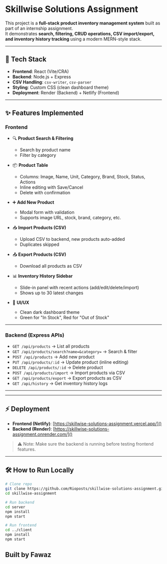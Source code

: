 # Skillwise Solutions Assignment

This project is a **full-stack product inventory management system** built as part of an internship assignment.  
It demonstrates **search, filtering, CRUD operations, CSV import/export, and inventory history tracking** using a modern MERN-style stack.

---

## 🚀 Tech Stack
- **Frontend**: React (Vite/CRA)  
- **Backend**: Node.js + Express  
- **CSV Handling**: `csv-writer`, `csv-parser`  
- **Styling**: Custom CSS (clean dashboard theme)  
- **Deployment**: Render (Backend) + Netlify (Frontend)  

---

## ✨ Features Implemented

### Frontend
- 🔍 **Product Search & Filtering**  
  - Search by product name  
  - Filter by category  

- 📦 **Product Table**  
  - Columns: Image, Name, Unit, Category, Brand, Stock, Status, Actions  
  - Inline editing with Save/Cancel  
  - Delete with confirmation  

- ➕ **Add New Product**  
  - Modal form with validation  
  - Supports image URL, stock, brand, category, etc.  

- 📥 **Import Products (CSV)**  
  - Upload CSV to backend, new products auto-added  
  - Duplicates skipped  

- 📤 **Export Products (CSV)**  
  - Download all products as CSV  

- 📊 **Inventory History Sidebar**  
  - Slide-in panel with recent actions (add/edit/delete/import)  
  - Shows up to 30 latest changes  

- 🎨 **UI/UX**  
  - Clean dark dashboard theme  
  - Green for "In Stock", Red for "Out of Stock"  

---

### Backend (Express APIs)
- `GET /api/products` → List all products  
- `GET /api/products/search?name=&category=` → Search & filter  
- `POST /api/products` → Add new product  
- `PUT /api/products/:id` → Update product (inline editing)  
- `DELETE /api/products/:id` → Delete product  
- `POST /api/products/import` → Import products via CSV  
- `GET /api/products/export` → Export products as CSV  
- `GET /api/history` → Get inventory history logs  

---


---

## ⚡ Deployment
- **Frontend (Netlify)**: [https://skillwise-solutions-assignment.vercel.app/]()  
- **Backend (Render)**: [https://skillwise-solutions-assignment.onrender.com/]()  

> ⚠️ Note: Make sure the backend is running before testing frontend features.

---


## 🛠️ How to Run Locally
```bash
# Clone repo
git clone https://github.com/Rioposts/skillwise-solutions-assignment.git
cd skillwise-assignment

# Run backend
cd server
npm install
npm start

# Run frontend
cd ../client
npm install
npm start
```

## Built by Fawaz